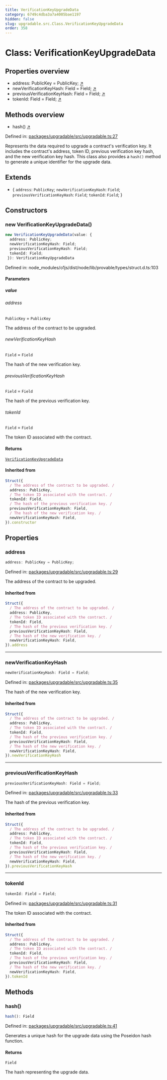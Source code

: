 ```yaml
---
title: VerificationKeyUpgradeData
category: 6749c4dba3a7a4005bae1197
hidden: false
slug: upgradable.src.Class.VerificationKeyUpgradeData
order: 358
---
```


# Class: VerificationKeyUpgradeData

## Properties overview

- address:  PublicKey = PublicKey; [↗](#address)
- newVerificationKeyHash:  Field = Field; [↗](#newverificationkeyhash)
- previousVerificationKeyHash:  Field = Field; [↗](#previousverificationkeyhash)
- tokenId:  Field = Field; [↗](#tokenid)

## Methods overview

- hash() [↗](#hash)

Defined in: [packages/upgradable/src/upgradable.ts:27](https://github.com/zkcloudworker/minatokens-lib/blob/main/packages/upgradable/src/upgradable.ts#L27)

Represents the data required to upgrade a contract's verification key.
It includes the contract's address, token ID, previous verification key hash,
and the new verification key hash. This class also provides a `hash()` method
to generate a unique identifier for the upgrade data.

## Extends

- \{
  `address`: `PublicKey`;
  `newVerificationKeyHash`: `Field`;
  `previousVerificationKeyHash`: `Field`;
  `tokenId`: `Field`;
 \}

## Constructors

### new VerificationKeyUpgradeData()

```ts
new VerificationKeyUpgradeData(value: {
  address: PublicKey;
  newVerificationKeyHash: Field;
  previousVerificationKeyHash: Field;
  tokenId: Field;
 }): VerificationKeyUpgradeData
```

Defined in: node\_modules/o1js/dist/node/lib/provable/types/struct.d.ts:103

#### Parameters

##### value

###### address

`PublicKey` = `PublicKey`

The address of the contract to be upgraded.

###### newVerificationKeyHash

`Field` = `Field`

The hash of the new verification key.

###### previousVerificationKeyHash

`Field` = `Field`

The hash of the previous verification key.

###### tokenId

`Field` = `Field`

The token ID associated with the contract.

#### Returns

[`VerificationKeyUpgradeData`](upgradablesrcclassverificationkeyupgradedata)

#### Inherited from

```ts
Struct({
  / The address of the contract to be upgraded. /
  address: PublicKey,
  / The token ID associated with the contract. /
  tokenId: Field,
  / The hash of the previous verification key. /
  previousVerificationKeyHash: Field,
  / The hash of the new verification key. /
  newVerificationKeyHash: Field,
}).constructor
```

## Properties

### address

```ts
address: PublicKey = PublicKey;
```

Defined in: [packages/upgradable/src/upgradable.ts:29](https://github.com/zkcloudworker/minatokens-lib/blob/main/packages/upgradable/src/upgradable.ts#L29)

The address of the contract to be upgraded.

#### Inherited from

```ts
Struct({
  / The address of the contract to be upgraded. /
  address: PublicKey,
  / The token ID associated with the contract. /
  tokenId: Field,
  / The hash of the previous verification key. /
  previousVerificationKeyHash: Field,
  / The hash of the new verification key. /
  newVerificationKeyHash: Field,
}).address
```

***

### newVerificationKeyHash

```ts
newVerificationKeyHash: Field = Field;
```

Defined in: [packages/upgradable/src/upgradable.ts:35](https://github.com/zkcloudworker/minatokens-lib/blob/main/packages/upgradable/src/upgradable.ts#L35)

The hash of the new verification key.

#### Inherited from

```ts
Struct({
  / The address of the contract to be upgraded. /
  address: PublicKey,
  / The token ID associated with the contract. /
  tokenId: Field,
  / The hash of the previous verification key. /
  previousVerificationKeyHash: Field,
  / The hash of the new verification key. /
  newVerificationKeyHash: Field,
}).newVerificationKeyHash
```

***

### previousVerificationKeyHash

```ts
previousVerificationKeyHash: Field = Field;
```

Defined in: [packages/upgradable/src/upgradable.ts:33](https://github.com/zkcloudworker/minatokens-lib/blob/main/packages/upgradable/src/upgradable.ts#L33)

The hash of the previous verification key.

#### Inherited from

```ts
Struct({
  / The address of the contract to be upgraded. /
  address: PublicKey,
  / The token ID associated with the contract. /
  tokenId: Field,
  / The hash of the previous verification key. /
  previousVerificationKeyHash: Field,
  / The hash of the new verification key. /
  newVerificationKeyHash: Field,
}).previousVerificationKeyHash
```

***

### tokenId

```ts
tokenId: Field = Field;
```

Defined in: [packages/upgradable/src/upgradable.ts:31](https://github.com/zkcloudworker/minatokens-lib/blob/main/packages/upgradable/src/upgradable.ts#L31)

The token ID associated with the contract.

#### Inherited from

```ts
Struct({
  / The address of the contract to be upgraded. /
  address: PublicKey,
  / The token ID associated with the contract. /
  tokenId: Field,
  / The hash of the previous verification key. /
  previousVerificationKeyHash: Field,
  / The hash of the new verification key. /
  newVerificationKeyHash: Field,
}).tokenId
```

## Methods

### hash()

```ts
hash(): Field
```

Defined in: [packages/upgradable/src/upgradable.ts:41](https://github.com/zkcloudworker/minatokens-lib/blob/main/packages/upgradable/src/upgradable.ts#L41)

Generates a unique hash for the upgrade data using the Poseidon hash function.

#### Returns

`Field`

The hash representing the upgrade data.

